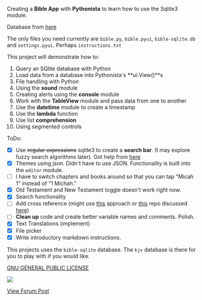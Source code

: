 Creating a **Bible App** with **Pythonista** to learn how to use the Sqlite3 module.

Database from [here](https://github.com/scrollmapper/bible_databases)

The only files you need currently are `bible.py`, `bible.pyui`, `bible-sqlite.db` and `settings.pyui`. Perhaps `instructions.txt`

This project will demonstrate how to:

1. Query an SQlite database with Python
2. Load data from a database into Pythonista's **ui.View()**s
3. File handling with Python
4. Using the **sound** module
5. Creating alerts using the **console** module
6. Work with the **TableView** module and pass data from one to another
7. Use the **datetime** module to create a timestamp
8. Use the **lambda** function
9. Use list **comprehension**
10. Using segmented controls

ToDo:
- [x] Use ~~regular expressions~~ sqlite3 to create a **search bar**. (I may explore fuzzy search algorithms later). Got help from [here](http://stackoverflow.com/questions/3671761/how-to-search-for-a-substring-in-sqlite)
- [x] Themes using json. Didn't have to use JSON. Functionality is built into the `editor` module.
- [ ] I have to switch chapters and books around so that you can tap "Micah 1" instead of "1 Michah."
- [x] Old Testament and New Testament toggle doesn't work right now.
- [x] Search functionality
- [ ] Add cross reference (might use [this](http://stackoverflow.com/questions/19472922/reading-external-sql-script-in-python) approach or [this](https://github.com/tommasoturchi/mysql-connector-pythonista) repo discussed [here]([this](https://forum.omz-software.com/topic/3334/mysql-in-pythonista)))
- [ ] **Clean up** code and create better variable names and comments. Polish.
- [x] Text Translations (implement)
- [x] File picker
- [x] Write introductory markdown instructions.

This projects uses the `bible-sqlite` database. The `kjv` database is there for you to play with if you would like.

[GNU GENERAL PUBLIC LICENSE](http://choosealicense.com/licenses/gpl-3.0/)

![](https://github.com/TutorialDoctor/Pythonista-Projects/blob/master/Projects/Apps/Basic%20Bible/screen3.png?raw=true)

[View Forum Post](https://forum.omz-software.com/topic/3388/free-bible-app-w-source-code)
